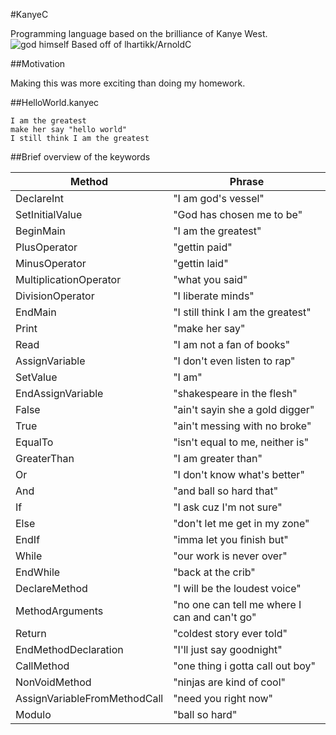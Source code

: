 #KanyeC

Programming language based on the brilliance of Kanye West. ![god himself](http://40.media.tumblr.com/tumblr_m73zms46kS1rue873o1_400.png)
Based off of lhartikk/ArnoldC

##Motivation

Making this was more exciting than doing my homework. 

##HelloWorld.kanyec

	I am the greatest
	make her say "hello world"
	I still think I am the greatest

##Brief overview of the keywords

Method | Phrase
-------|-------
DeclareInt | "I am god's vessel"
SetInitialValue | "God has chosen me to be"
BeginMain | "I am the greatest"
PlusOperator | "gettin paid"
MinusOperator | "gettin laid"
MultiplicationOperator | "what you said"
DivisionOperator | "I liberate minds"
EndMain | "I still think I am the greatest"
Print | "make her say"
Read | "I am not a fan of books"
AssignVariable | "I don't even listen to rap"
SetValue | "I am"
EndAssignVariable | "shakespeare in the flesh"
False | "ain't sayin she a gold digger"
True | "ain't messing with no broke"
EqualTo | "isn't equal to me, neither is"
GreaterThan | "I am greater than"
Or | "I don't know what's better"
And | "and ball so hard that"
If | "I ask cuz I'm not sure"
Else | "don't let me get in my zone"
EndIf | "imma let you finish but"
While | "our work is never over"
EndWhile | "back at the crib"
DeclareMethod | "I will be the loudest voice"
MethodArguments | "no one can tell me where I can and can't go"
Return | "coldest story ever told"
EndMethodDeclaration | "I'll just say goodnight"
CallMethod | "one thing i gotta call out boy"
NonVoidMethod | "ninjas are kind of cool"
AssignVariableFromMethodCall | "need you right now"
Modulo | "ball so hard"
